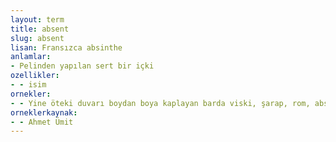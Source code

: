 ```yaml
---
layout: term
title: absent
slug: absent
lisan: Fransızca absinthe
anlamlar:
- Pelinden yapılan sert bir içki
ozellikler:
- - isim
ornekler:
- - Yine öteki duvarı boydan boya kaplayan barda viski, şarap, rom, absent, likör, votka, rakı, konyak, bira, cin, tekila, şampanya şişeleri…
orneklerkaynak:
- - Ahmet Ümit
---
```

